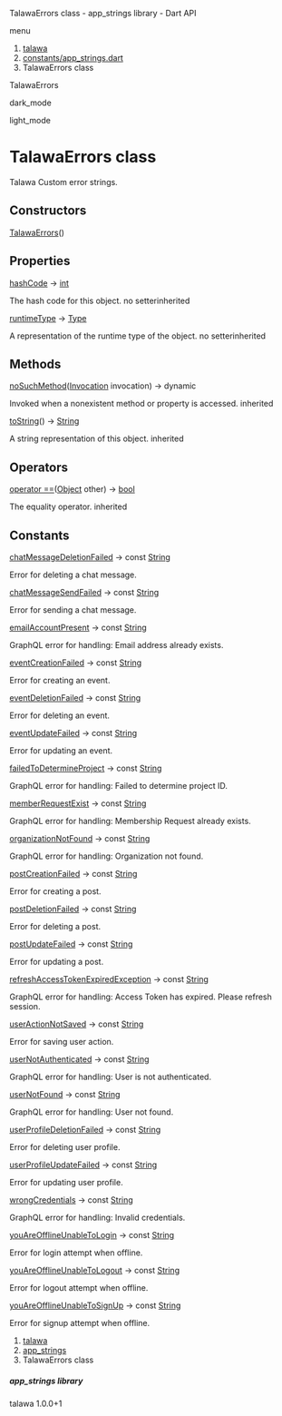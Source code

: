 




TalawaErrors class - app\_strings library - Dart API







menu

1. [talawa](../index.html)
2. [constants/app\_strings.dart](../file-___home_harshil_Desktop_open-source_palisadoes_talawa_lib_constants_app_strings/)
3. TalawaErrors class

TalawaErrors


dark\_mode

light\_mode




# TalawaErrors class


Talawa Custom error strings.


## Constructors

[TalawaErrors](../file-___home_harshil_Desktop_open-source_palisadoes_talawa_lib_constants_app_strings/TalawaErrors/TalawaErrors.html)()




## Properties

[hashCode](https://api.flutter.dev/flutter/dart-core/Object/hashCode.html)
→ [int](https://api.flutter.dev/flutter/dart-core/int-class.html)

The hash code for this object.
no setterinherited

[runtimeType](https://api.flutter.dev/flutter/dart-core/Object/runtimeType.html)
→ [Type](https://api.flutter.dev/flutter/dart-core/Type-class.html)

A representation of the runtime type of the object.
no setterinherited



## Methods

[noSuchMethod](https://api.flutter.dev/flutter/dart-core/Object/noSuchMethod.html)([Invocation](https://api.flutter.dev/flutter/dart-core/Invocation-class.html) invocation)
→ dynamic


Invoked when a nonexistent method or property is accessed.
inherited

[toString](https://api.flutter.dev/flutter/dart-core/Object/toString.html)()
→ [String](https://api.flutter.dev/flutter/dart-core/String-class.html)


A string representation of this object.
inherited



## Operators

[operator ==](https://api.flutter.dev/flutter/dart-core/Object/operator_equals.html)([Object](https://api.flutter.dev/flutter/dart-core/Object-class.html) other)
→ [bool](https://api.flutter.dev/flutter/dart-core/bool-class.html)


The equality operator.
inherited



## Constants

[chatMessageDeletionFailed](../file-___home_harshil_Desktop_open-source_palisadoes_talawa_lib_constants_app_strings/TalawaErrors/chatMessageDeletionFailed-constant.html)
→ const [String](https://api.flutter.dev/flutter/dart-core/String-class.html)

Error for deleting a chat message.

[chatMessageSendFailed](../file-___home_harshil_Desktop_open-source_palisadoes_talawa_lib_constants_app_strings/TalawaErrors/chatMessageSendFailed-constant.html)
→ const [String](https://api.flutter.dev/flutter/dart-core/String-class.html)

Error for sending a chat message.

[emailAccountPresent](../file-___home_harshil_Desktop_open-source_palisadoes_talawa_lib_constants_app_strings/TalawaErrors/emailAccountPresent-constant.html)
→ const [String](https://api.flutter.dev/flutter/dart-core/String-class.html)

GraphQL error for handling: Email address already exists.

[eventCreationFailed](../file-___home_harshil_Desktop_open-source_palisadoes_talawa_lib_constants_app_strings/TalawaErrors/eventCreationFailed-constant.html)
→ const [String](https://api.flutter.dev/flutter/dart-core/String-class.html)

Error for creating an event.

[eventDeletionFailed](../file-___home_harshil_Desktop_open-source_palisadoes_talawa_lib_constants_app_strings/TalawaErrors/eventDeletionFailed-constant.html)
→ const [String](https://api.flutter.dev/flutter/dart-core/String-class.html)

Error for deleting an event.

[eventUpdateFailed](../file-___home_harshil_Desktop_open-source_palisadoes_talawa_lib_constants_app_strings/TalawaErrors/eventUpdateFailed-constant.html)
→ const [String](https://api.flutter.dev/flutter/dart-core/String-class.html)

Error for updating an event.

[failedToDetermineProject](../file-___home_harshil_Desktop_open-source_palisadoes_talawa_lib_constants_app_strings/TalawaErrors/failedToDetermineProject-constant.html)
→ const [String](https://api.flutter.dev/flutter/dart-core/String-class.html)

GraphQL error for handling: Failed to determine project ID.

[memberRequestExist](../file-___home_harshil_Desktop_open-source_palisadoes_talawa_lib_constants_app_strings/TalawaErrors/memberRequestExist-constant.html)
→ const [String](https://api.flutter.dev/flutter/dart-core/String-class.html)

GraphQL error for handling: Membership Request already exists.

[organizationNotFound](../file-___home_harshil_Desktop_open-source_palisadoes_talawa_lib_constants_app_strings/TalawaErrors/organizationNotFound-constant.html)
→ const [String](https://api.flutter.dev/flutter/dart-core/String-class.html)

GraphQL error for handling: Organization not found.

[postCreationFailed](../file-___home_harshil_Desktop_open-source_palisadoes_talawa_lib_constants_app_strings/TalawaErrors/postCreationFailed-constant.html)
→ const [String](https://api.flutter.dev/flutter/dart-core/String-class.html)

Error for creating a post.

[postDeletionFailed](../file-___home_harshil_Desktop_open-source_palisadoes_talawa_lib_constants_app_strings/TalawaErrors/postDeletionFailed-constant.html)
→ const [String](https://api.flutter.dev/flutter/dart-core/String-class.html)

Error for deleting a post.

[postUpdateFailed](../file-___home_harshil_Desktop_open-source_palisadoes_talawa_lib_constants_app_strings/TalawaErrors/postUpdateFailed-constant.html)
→ const [String](https://api.flutter.dev/flutter/dart-core/String-class.html)

Error for updating a post.

[refreshAccessTokenExpiredException](../file-___home_harshil_Desktop_open-source_palisadoes_talawa_lib_constants_app_strings/TalawaErrors/refreshAccessTokenExpiredException-constant.html)
→ const [String](https://api.flutter.dev/flutter/dart-core/String-class.html)

GraphQL error for handling: Access Token has expired. Please refresh session.

[userActionNotSaved](../file-___home_harshil_Desktop_open-source_palisadoes_talawa_lib_constants_app_strings/TalawaErrors/userActionNotSaved-constant.html)
→ const [String](https://api.flutter.dev/flutter/dart-core/String-class.html)

Error for saving user action.

[userNotAuthenticated](../file-___home_harshil_Desktop_open-source_palisadoes_talawa_lib_constants_app_strings/TalawaErrors/userNotAuthenticated-constant.html)
→ const [String](https://api.flutter.dev/flutter/dart-core/String-class.html)

GraphQL error for handling: User is not authenticated.

[userNotFound](../file-___home_harshil_Desktop_open-source_palisadoes_talawa_lib_constants_app_strings/TalawaErrors/userNotFound-constant.html)
→ const [String](https://api.flutter.dev/flutter/dart-core/String-class.html)

GraphQL error for handling: User not found.

[userProfileDeletionFailed](../file-___home_harshil_Desktop_open-source_palisadoes_talawa_lib_constants_app_strings/TalawaErrors/userProfileDeletionFailed-constant.html)
→ const [String](https://api.flutter.dev/flutter/dart-core/String-class.html)

Error for deleting user profile.

[userProfileUpdateFailed](../file-___home_harshil_Desktop_open-source_palisadoes_talawa_lib_constants_app_strings/TalawaErrors/userProfileUpdateFailed-constant.html)
→ const [String](https://api.flutter.dev/flutter/dart-core/String-class.html)

Error for updating user profile.

[wrongCredentials](../file-___home_harshil_Desktop_open-source_palisadoes_talawa_lib_constants_app_strings/TalawaErrors/wrongCredentials-constant.html)
→ const [String](https://api.flutter.dev/flutter/dart-core/String-class.html)

GraphQL error for handling: Invalid credentials.

[youAreOfflineUnableToLogin](../file-___home_harshil_Desktop_open-source_palisadoes_talawa_lib_constants_app_strings/TalawaErrors/youAreOfflineUnableToLogin-constant.html)
→ const [String](https://api.flutter.dev/flutter/dart-core/String-class.html)

Error for login attempt when offline.

[youAreOfflineUnableToLogout](../file-___home_harshil_Desktop_open-source_palisadoes_talawa_lib_constants_app_strings/TalawaErrors/youAreOfflineUnableToLogout-constant.html)
→ const [String](https://api.flutter.dev/flutter/dart-core/String-class.html)

Error for logout attempt when offline.

[youAreOfflineUnableToSignUp](../file-___home_harshil_Desktop_open-source_palisadoes_talawa_lib_constants_app_strings/TalawaErrors/youAreOfflineUnableToSignUp-constant.html)
→ const [String](https://api.flutter.dev/flutter/dart-core/String-class.html)

Error for signup attempt when offline.



 


1. [talawa](../index.html)
2. [app\_strings](../file-___home_harshil_Desktop_open-source_palisadoes_talawa_lib_constants_app_strings/)
3. TalawaErrors class

##### app\_strings library





talawa
1.0.0+1






